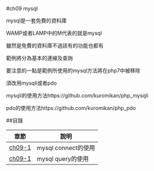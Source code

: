 #ch09 mysql


mysql是一套免費的資料庫

WAMP或者LAMP中的M代表的就是mysql

雖然是免費的資料庫不過該有的功能也都有

範例將分為基本的連線及查詢

要注意的一點是範例所使用的mysql方法將在php7中被移除

須改用mysqli或者pdo

mysqli的使用方法https://github.com/kuromikan/php_mysqli

pdo的使用方法https://github.com/kuromikan/php_pdo



##目錄

|章節                                        |說明                                         |
|--------------------------------------------|---------------------------------------------|
|[ch09-1](ch09-1/)                           |mysql connect的使用                          |
|[ch09-1](ch09-1/)                           |mysql query的使用                            |

